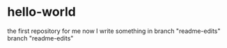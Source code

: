 # hello-world
the first repository for me
now I write something in branch "readme-edits"
branch "readme-edits"
